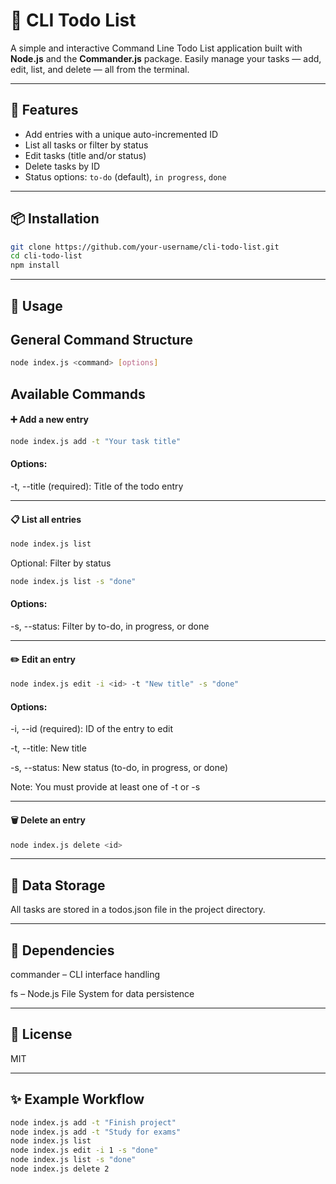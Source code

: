 # 📝 CLI Todo List

A simple and interactive Command Line Todo List application built with **Node.js** and the **Commander.js** package. Easily manage your tasks — add, edit, list, and delete — all from the terminal.

---

## 🚀 Features

- Add entries with a unique auto-incremented ID
- List all tasks or filter by status
- Edit tasks (title and/or status)
- Delete tasks by ID
- Status options: `to-do` (default), `in progress`, `done`

---

## 📦 Installation

```bash
git clone https://github.com/your-username/cli-todo-list.git
cd cli-todo-list
npm install
```

---


## 📂 Usage
## General Command Structure
```bash
node index.js <command> [options]
```

## Available Commands
#### ➕ Add a new entry
```bash
node index.js add -t "Your task title"
```
#### Options:
-t, --title (required): Title of the todo entry

---

#### 📋 List all entries
```bash
node index.js list
```
Optional: Filter by status
```bash
node index.js list -s "done"
```
#### Options:
-s, --status: Filter by to-do, in progress, or done

---

#### ✏️ Edit an entry
```bash
node index.js edit -i <id> -t "New title" -s "done"
```

#### Options:

-i, --id (required): ID of the entry to edit

-t, --title: New title

-s, --status: New status (to-do, in progress, or done)

Note: You must provide at least one of -t or -s

---

#### 🗑️ Delete an entry
```bash
node index.js delete <id>
```

---

## 💾 Data Storage
All tasks are stored in a todos.json file in the project directory.

---

## 🧩 Dependencies
commander – CLI interface handling

fs – Node.js File System for data persistence

---

## 📄 License
MIT

---

## ✨ Example Workflow
```bash
node index.js add -t "Finish project"
node index.js add -t "Study for exams"
node index.js list
node index.js edit -i 1 -s "done"
node index.js list -s "done"
node index.js delete 2
```
